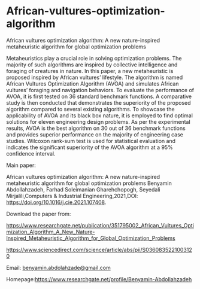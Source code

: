 # African-vultures-optimization-algorithm
African vultures optimization algorithm: A new nature-inspired metaheuristic algorithm for global optimization problems

Metaheuristics play a crucial role in solving optimization problems. The majority of such algorithms are inspired by collective intelligence and foraging of creatures in nature. In this paper, a new metaheuristic is proposed inspired by African vultures’ lifestyle. The algorithm is named African Vultures Optimization Algorithm (AVOA) and simulates African vultures’ foraging and navigation behaviors. To evaluate the performance of AVOA, it is first tested on 36 standard benchmark functions. A comparative study is then conducted that demonstrates the superiority of the proposed algorithm compared to several existing algorithms. To showcase the applicability of AVOA and its black box nature, it is employed to find optimal solutions for eleven engineering design problems. As per the experimental results, AVOA is the best algorithm on 30 out of 36 benchmark functions and provides superior performance on the majority of engineering case studies. Wilcoxon rank-sum test is used for statistical evaluation and indicates the significant superiority of the AVOA algorithm at a 95% confidence interval.


Main paper:

African vultures optimization algorithm: A new nature-inspired metaheuristic algorithm for global optimization problems Benyamin Abdollahzadeh, Farhad Soleimanian Gharehchopogh, Seyedali Mirjalili,Computers & Industrial Engineering,2021,DOI: https://doi.org/10.1016/j.cie.2021.107408.

Download the paper from:

https://www.researchgate.net/publication/351795002_African_Vultures_Optimization_Algorithm_A_New_Nature-Inspired_Metaheuristic_Algorithm_for_Global_Optimization_Problems

https://www.sciencedirect.com/science/article/abs/pii/S0360835221003120

Email: benyamin.abdolahzade@gmail.com

Homepage:https://www.researchgate.net/profile/Benyamin-Abdollahzadeh
